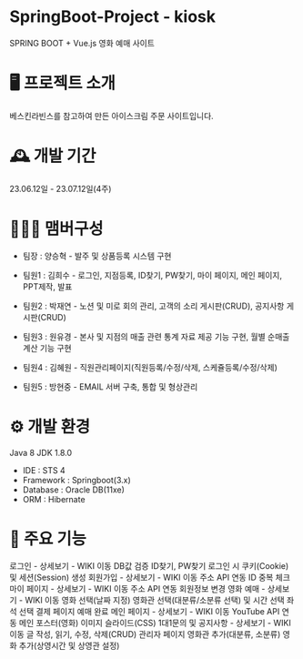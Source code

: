 # SpringBoot-Project - kiosk

SPRING BOOT + Vue.js 영화 예매 사이트


# 🖥️ 프로젝트 소개
베스킨라빈스를 참고하여 만든 아이스크림 주문 사이트입니다.


# 🕰️ 개발 기간
23.06.12일 - 23.07.12일(4주)

# 🧑‍🤝‍🧑 맴버구성
- 팀장 : 양승혁 - 발주 및 상품등록 시스템 구현

- 팀원1 : 김희수 - 로그인, 지점등록, ID찾기, PW찾기, 마이 페이지, 메인 페이지, PPT제작, 발표

- 팀원2 : 박재연 - 노션 및 미로 회의 관리, 고객의 소리 게시판(CRUD), 공지사항 게시판(CRUD)

- 팀원3 : 원유경 - 본사 및 지점의 매출 관련 통계 자료 제공 기능 구현, 월별 순매출 계산 기능 구현

- 팀원4 : 김혜원 - 직원관리페이지(직원등록/수정/삭제, 스케쥴등록/수정/삭제)

- 팀원5 : 방현중 - EMAIL 서버 구축, 통합 및 형상관리 


# ⚙️ 개발 환경
Java 8
JDK 1.8.0
- IDE : STS 4
- Framework : Springboot(3.x)
- Database : Oracle DB(11xe)
- ORM : Hibernate

# 📌 주요 기능








로그인 - 상세보기 - WIKI 이동
DB값 검증
ID찾기, PW찾기
로그인 시 쿠키(Cookie) 및 세션(Session) 생성
회원가입 - 상세보기 - WIKI 이동
주소 API 연동
ID 중복 체크
마이 페이지 - 상세보기 - WIKI 이동
주소 API 연동
회원정보 변경
영화 예매 - 상세보기 - WIKI 이동
영화 선택(날짜 지정)
영화관 선택(대분류/소분류 선택) 및 시간 선택
좌석 선택
결제 페이지
예매 완료
메인 페이지 - 상세보기 - WIKI 이동
YouTube API 연동
메인 포스터(영화) 이미지 슬라이드(CSS)
1대1문의 및 공지사항 - 상세보기 - WIKI 이동
글 작성, 읽기, 수정, 삭제(CRUD)
관리자 페이지
영화관 추가(대분류, 소분류)
영화 추가(상영시간 및 상영관 설정)
